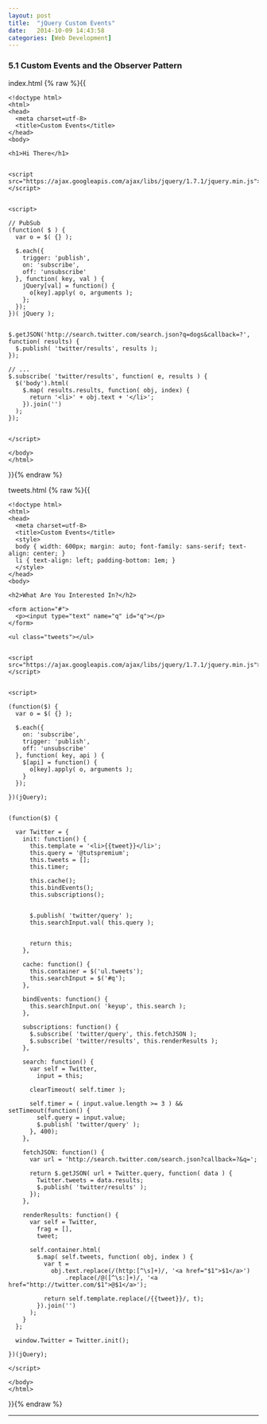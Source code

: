 ```yaml
---
layout: post
title:  "jQuery Custom Events"
date:   2014-10-09 14:43:58
categories: [Web Development]
---
```



### 5.1 Custom Events and the Observer Pattern
index.html
{% raw %}{{

    <!doctype html>
    <html>
    <head>
      <meta charset=utf-8>
      <title>Custom Events</title>
    </head>
    <body>

    <h1>Hi There</h1>


    <script src="https://ajax.googleapis.com/ajax/libs/jquery/1.7.1/jquery.min.js"></script>


    <script>
      
    // PubSub
    (function( $ ) {
      var o = $( {} );

      $.each({
        trigger: 'publish',
        on: 'subscribe',
        off: 'unsubscribe'
      }, function( key, val ) {
        jQuery[val] = function() {
          o[key].apply( o, arguments );
        };
      });
    })( jQuery );


    $.getJSON('http://search.twitter.com/search.json?q=dogs&callback=?', function( results) { 
      $.publish( 'twitter/results', results );
    });

    // ...
    $.subscribe( 'twitter/results', function( e, results ) {
      $('body').html(
        $.map( results.results, function( obj, index) {
          return '<li>' + obj.text + '</li>';
        }).join('')
      );
    });


    </script>

    </body>
    </html>

}}{% endraw %}

tweets.html
{% raw %}{{

    <!doctype html>
    <html>
    <head>
      <meta charset=utf-8>
      <title>Custom Events</title>
      <style>
      body { width: 600px; margin: auto; font-family: sans-serif; text-align: center; }
      li { text-align: left; padding-bottom: 1em; }
      </style>
    </head>
    <body>

    <h2>What Are You Interested In?</h2>

    <form action="#">
      <p><input type="text" name="q" id="q"></p>
    </form>

    <ul class="tweets"></ul>


    <script src="https://ajax.googleapis.com/ajax/libs/jquery/1.7.1/jquery.min.js"></script>


    <script>

    (function($) {
      var o = $( {} );

      $.each({
        on: 'subscribe',
        trigger: 'publish',
        off: 'unsubscribe'
      }, function( key, api ) {
        $[api] = function() {
          o[key].apply( o, arguments );
        }
      });

    })(jQuery);


    (function($) {
        
      var Twitter = {
        init: function() {
          this.template = '<li>{{tweet}}</li>';
          this.query = '@tutspremium';
          this.tweets = [];
          this.timer;

          this.cache();
          this.bindEvents();
          this.subscriptions();


          $.publish( 'twitter/query' );
          this.searchInput.val( this.query );


          return this;
        },

        cache: function() { 
          this.container = $('ul.tweets');
          this.searchInput = $('#q');
        },

        bindEvents: function() {
          this.searchInput.on( 'keyup', this.search );
        },

        subscriptions: function() {
          $.subscribe( 'twitter/query', this.fetchJSON );
          $.subscribe( 'twitter/results', this.renderResults );
        },

        search: function() {
          var self = Twitter,
            input = this;

          clearTimeout( self.timer );

          self.timer = ( input.value.length >= 3 ) && setTimeout(function() {
            self.query = input.value;
            $.publish( 'twitter/query' );
          }, 400);
        },

        fetchJSON: function() {
          var url = 'http://search.twitter.com/search.json?callback=?&q=';

          return $.getJSON( url + Twitter.query, function( data ) {
            Twitter.tweets = data.results;
            $.publish( 'twitter/results' );
          });
        },

        renderResults: function() {
          var self = Twitter,
            frag = [],
            tweet;

          self.container.html(
            $.map( self.tweets, function( obj, index ) {
              var t = 
                obj.text.replace(/(http:[^\s]+)/, '<a href="$1">$1</a>')
                    .replace(/@([^\s:]+)/, '<a href="http://twitter.com/$1">@$1</a>');

              return self.template.replace(/{{tweet}}/, t);
            }).join('')
          );
        }
      };

      window.Twitter = Twitter.init();

    })(jQuery);

    </script>

    </body>
    </html>
    
}}{% endraw %}

---



